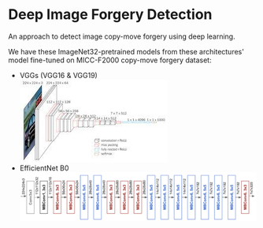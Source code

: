 # Deep Image Forgery Detection

An approach to detect image copy-move forgery using deep learning.

We have these ImageNet32-pretrained models from these architectures' model fine-tuned on MICC-F2000 copy-move forgery dataset:
* VGGs (VGG16 & VGG19) <br />
![fig1](./img/vgg.jpg)
* EfficientNet B0
![fig2](./img/efficientnet.png)

